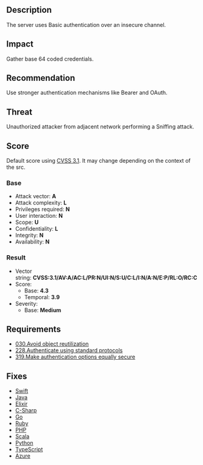 
## Description

The server uses Basic authentication over an insecure channel.  

## Impact

Gather base 64 coded credentials.

## Recommendation

Use stronger authentication mechanisms like Bearer and OAuth.  

## Threat

Unauthorized attacker from adjacent network performing a Sniffing attack.

## Score

Default score using [CVSS 3.1](https://www.first.org/cvss/calculator/3.1). It may change depending on the context of the src.

### Base

- Attack vector: **A**
- Attack complexity: **L**
- Privileges required: **N**
- User interaction: **N**
- Scope: **U**
- Confidentiality: **L**
- Integrity: **N**
- Availability: **N**

### Result

- Vector string: **CVSS:3.1/AV:A/AC:L/PR:N/UI:N/S:U/C:L/I:N/A:N/E:P/RL:O/RC:C**
-  Score:
	- Base: **4.3**
	- Temporal: **3.9**
- Severity:
	- Base: **Medium**

## Requirements

- [030.Avoid object reutilization](https://help.fluidattacks.com/portal/en/kb/articles/criteria-requirements-030)
- [228.Authenticate using standard protocols](https://help.fluidattacks.com/portal/en/kb/articles/criteria-requirements-228)
- [319.Make authentication options equally secure](https://help.fluidattacks.com/portal/en/kb/articles/criteria-requirements-319)

## Fixes

- [Swift](https://help.fluidattacks.com/portal/en/kb/articles/criteria-fixes-swift-015)
- [Java](https://help.fluidattacks.com/portal/en/kb/articles/criteria-fixes-java-015)
- [Elixir](https://help.fluidattacks.com/portal/en/kb/articles/criteria-fixes-elixir-015)
- [C-Sharp](https://help.fluidattacks.com/portal/en/kb/articles/criteria-fixes-csharp-015)
- [Go](https://help.fluidattacks.com/portal/en/kb/articles/criteria-fixes-go-015)
- [Ruby](https://help.fluidattacks.com/portal/en/kb/articles/criteria-fixes-ruby-015)
- [PHP](https://help.fluidattacks.com/portal/en/kb/articles/criteria-fixes-php-015)
- [Scala](https://help.fluidattacks.com/portal/en/kb/articles/criteria-fixes-scala-015)
- [Python](https://help.fluidattacks.com/portal/en/kb/articles/criteria-fixes-python-015)
- [TypeScript](https://help.fluidattacks.com/portal/en/kb/articles/criteria-fixes-typescript-015)
- [Azure](https://help.fluidattacks.com/portal/en/kb/articles/criteria-fixes-azure-015)
